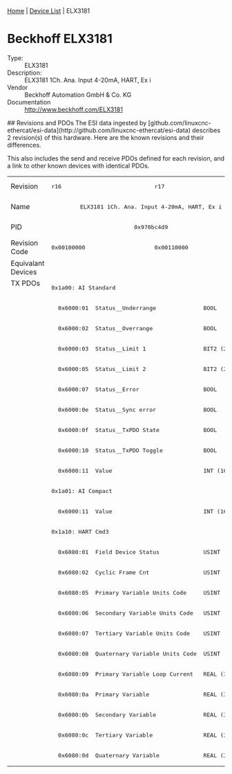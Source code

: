 <div class="nav"><a href="/esi-data">Home</a> | <a href="/esi-data/devices">Device List</a> | ELX3181</div>

#  Beckhoff ELX3181

<dl>
  <dt>Type:</dt><dd>ELX3181</dd>
  <dt>Description:</dt><dd>ELX3181 1Ch. Ana. Input 4-20mA, HART, Ex i</dd>
  <dt>Vendor</dt><dd>Beckhoff Automation GmbH & Co. KG</dd>
  <dt>Documentation</dt><dd><a href="http://www.beckhoff.com/ELX3181">http://www.beckhoff.com/ELX3181</a></dd>
</dl>
## Revisions and PDOs
The ESI data ingested by [github.com/linuxcnc-ethercat/esi-data](http://github.com/linuxcnc-ethercat/esi-data) describes 2 revision(s) of this hardware.  Here are the known revisions and their differences.

This also includes the send and receive PDOs defined for each revision, and a link to other known devices with identical PDOs.

<table>
<tr >
<td class="first">Revision</td>
<td ><pre>r16</pre></td>
<td ><pre>r17</pre></td>
</tr>
<tr >
<td class="first">Name</td>
<td  colspan=2 align="center"><pre>ELX3181 1Ch. Ana. Input 4-20mA, HART, Ex i</pre></td>
</tr>
<tr >
<td class="first">PID</td>
<td  colspan=2 align="center"><pre>0x970bc4d9</pre></td>
</tr>
<tr >
<td class="first">Revision Code</td>
<td ><pre>0x00100000</pre></td>
<td ><pre>0x00110000</pre></td>
</tr>
<tr >
<td class="first">Equivalant Devices</td>
<td  colspan=2 align="center"></td>
</tr>
<tr class="txpdo pdosection">
<td class="first" rowspan=24 valign=top>TX PDOs</td>
<td colspan=2 align="left"><pre>0x1a00: AI Standard</pre></td>
<td></td>
</tr>
<tr class="txpdo">
<td  colspan=2 align="left"><pre>  0x6000:01  Status__Underrange              BOOL</pre></td>
</tr>
<tr class="txpdo">
<td  colspan=2 align="left"><pre>  0x6000:02  Status__Overrange               BOOL</pre></td>
</tr>
<tr class="txpdo">
<td  colspan=2 align="left"><pre>  0x6000:03  Status__Limit 1                 BIT2 (2 bits)</pre></td>
</tr>
<tr class="txpdo">
<td  colspan=2 align="left"><pre>  0x6000:05  Status__Limit 2                 BIT2 (2 bits)</pre></td>
</tr>
<tr class="txpdo">
<td  colspan=2 align="left"><pre>  0x6000:07  Status__Error                   BOOL</pre></td>
</tr>
<tr class="txpdo">
<td  colspan=2 align="left"><pre>  0x6000:0e  Status__Sync error              BOOL</pre></td>
</tr>
<tr class="txpdo">
<td  colspan=2 align="left"><pre>  0x6000:0f  Status__TxPDO State             BOOL</pre></td>
</tr>
<tr class="txpdo">
<td  colspan=2 align="left"><pre>  0x6000:10  Status__TxPDO Toggle            BOOL</pre></td>
</tr>
<tr class="txpdo">
<td  colspan=2 align="left"><pre>  0x6000:11  Value                           INT (16 bits)</pre></td>
</tr>
<tr class="txpdo pdosection">
<td  colspan=2 align="left"><pre>0x1a01: AI Compact</pre></td>
</tr>
<tr class="txpdo">
<td  colspan=2 align="left"><pre>  0x6000:11  Value                           INT (16 bits)</pre></td>
</tr>
<tr class="txpdo pdosection">
<td  colspan=2 align="left"><pre>0x1a10: HART Cmd3</pre></td>
</tr>
<tr class="txpdo">
<td  colspan=2 align="left"><pre>  0x6080:01  Field Device Status             USINT (8 bits)</pre></td>
</tr>
<tr class="txpdo">
<td  colspan=2 align="left"><pre>  0x6080:02  Cyclic Frame Cnt                USINT (8 bits)</pre></td>
</tr>
<tr class="txpdo">
<td  colspan=2 align="left"><pre>  0x6080:05  Primary Variable Units Code     USINT (8 bits)</pre></td>
</tr>
<tr class="txpdo">
<td  colspan=2 align="left"><pre>  0x6080:06  Secondary Variable Units Code   USINT (8 bits)</pre></td>
</tr>
<tr class="txpdo">
<td  colspan=2 align="left"><pre>  0x6080:07  Tertiary Variable Units Code    USINT (8 bits)</pre></td>
</tr>
<tr class="txpdo">
<td  colspan=2 align="left"><pre>  0x6080:08  Quaternary Variable Units Code  USINT (8 bits)</pre></td>
</tr>
<tr class="txpdo">
<td  colspan=2 align="left"><pre>  0x6080:09  Primary Variable Loop Current   REAL (32 bits)</pre></td>
</tr>
<tr class="txpdo">
<td  colspan=2 align="left"><pre>  0x6080:0a  Primary Variable                REAL (32 bits)</pre></td>
</tr>
<tr class="txpdo">
<td  colspan=2 align="left"><pre>  0x6080:0b  Secondary Variable              REAL (32 bits)</pre></td>
</tr>
<tr class="txpdo">
<td  colspan=2 align="left"><pre>  0x6080:0c  Tertiary Variable               REAL (32 bits)</pre></td>
</tr>
<tr class="txpdo">
<td  colspan=2 align="left"><pre>  0x6080:0d  Quaternary Variable             REAL (32 bits)</pre></td>
</tr>
</table>

